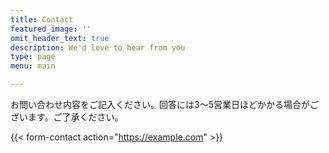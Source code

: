```yaml
---
title: Contact
featured_image: ''
omit_header_text: true
description: We'd love to hear from you
type: page
menu: main

---
```


お問い合わせ内容をご記入ください。回答には3～5営業日ほどかかる場合がございます。ご了承ください。

{{< form-contact action="https://example.com"  >}}
